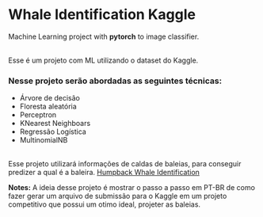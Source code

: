 # Whale Identification Kaggle

Machine Learning project with <b>pytorch</b> to image classifier.

<br>Esse é um projeto com ML utilizando o dataset do Kaggle.

### Nesse projeto serão abordadas as seguintes técnicas: 
 * Árvore de decisão
 * Floresta aleatória
 * Perceptron
 * KNearest Neighboars
 * Regressão Logística
 * MultinomialNB

<br> Esse projeto utilizará informações de caldas de baleias, para conseguir predizer a qual é a baleira.
<a href="https://www.kaggle.com/c/humpback-whale-identificatio">Humpback Whale Identification</a>


<b>Notes:</b> A ideia desse projeto é mostrar o passo a passo em PT-BR de como fazer gerar um arquivo de submissão para o Kaggle em um projeto competitivo que possui um otimo ideal, projeter as baleias.
